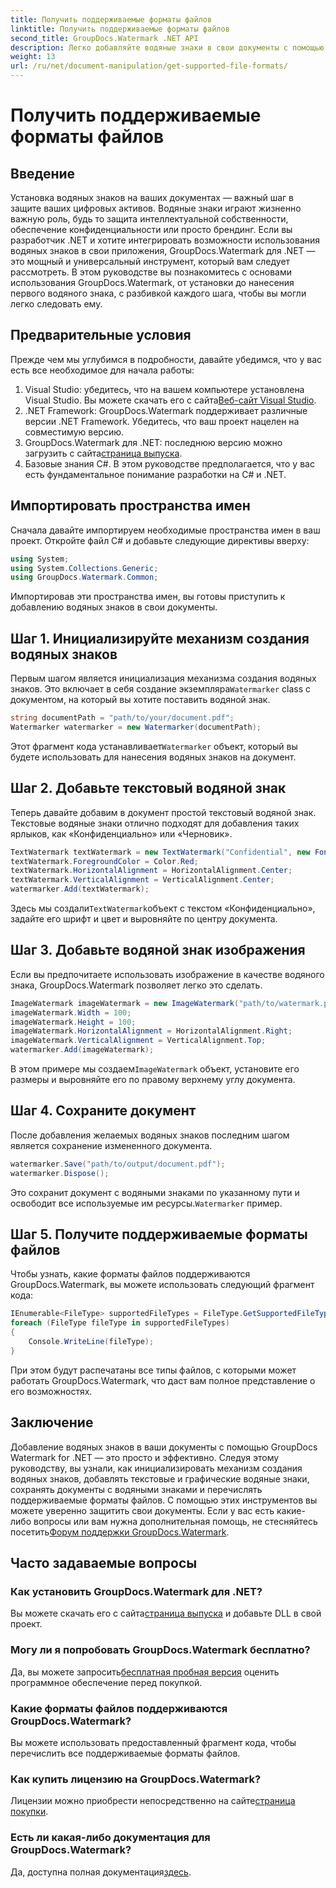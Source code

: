 ```yaml
---
title: Получить поддерживаемые форматы файлов
linktitle: Получить поддерживаемые форматы файлов
second_title: GroupDocs.Watermark .NET API
description: Легко добавляйте водяные знаки в свои документы с помощью GroupDocs.Watermark для .NET. Следуйте нашему подробному пошаговому руководству, чтобы защитить свои цифровые активы.
weight: 13
url: /ru/net/document-manipulation/get-supported-file-formats/
---
```


# Получить поддерживаемые форматы файлов

## Введение
Установка водяных знаков на ваших документах — важный шаг в защите ваших цифровых активов. Водяные знаки играют жизненно важную роль, будь то защита интеллектуальной собственности, обеспечение конфиденциальности или просто брендинг. Если вы разработчик .NET и хотите интегрировать возможности использования водяных знаков в свои приложения, GroupDocs.Watermark для .NET — это мощный и универсальный инструмент, который вам следует рассмотреть. В этом руководстве вы познакомитесь с основами использования GroupDocs.Watermark, от установки до нанесения первого водяного знака, с разбивкой каждого шага, чтобы вы могли легко следовать ему.
## Предварительные условия
Прежде чем мы углубимся в подробности, давайте убедимся, что у вас есть все необходимое для начала работы:
1.  Visual Studio: убедитесь, что на вашем компьютере установлена Visual Studio. Вы можете скачать его с сайта[Веб-сайт Visual Studio](https://visualstudio.microsoft.com/).
2. .NET Framework: GroupDocs.Watermark поддерживает различные версии .NET Framework. Убедитесь, что ваш проект нацелен на совместимую версию.
3. GroupDocs.Watermark для .NET: последнюю версию можно загрузить с сайта[страница выпуска](https://releases.groupdocs.com/Watermark/net/).
4. Базовые знания C#. В этом руководстве предполагается, что у вас есть фундаментальное понимание разработки на C# и .NET.
## Импортировать пространства имен
Сначала давайте импортируем необходимые пространства имен в ваш проект. Откройте файл C# и добавьте следующие директивы вверху:
```csharp
using System;
using System.Collections.Generic;
using GroupDocs.Watermark.Common;
```
Импортировав эти пространства имен, вы готовы приступить к добавлению водяных знаков в свои документы.

## Шаг 1. Инициализируйте механизм создания водяных знаков
 Первым шагом является инициализация механизма создания водяных знаков. Это включает в себя создание экземпляра`Watermarker` class с документом, на который вы хотите поставить водяной знак.
```csharp
string documentPath = "path/to/your/document.pdf";
Watermarker watermarker = new Watermarker(documentPath);
```
 Этот фрагмент кода устанавливает`Watermarker` объект, который вы будете использовать для нанесения водяных знаков на документ.
## Шаг 2. Добавьте текстовый водяной знак
Теперь давайте добавим в документ простой текстовый водяной знак. Текстовые водяные знаки отлично подходят для добавления таких ярлыков, как «Конфиденциально» или «Черновик».
```csharp
TextWatermark textWatermark = new TextWatermark("Confidential", new Font("Arial", 36));
textWatermark.ForegroundColor = Color.Red;
textWatermark.HorizontalAlignment = HorizontalAlignment.Center;
textWatermark.VerticalAlignment = VerticalAlignment.Center;
watermarker.Add(textWatermark);
```
 Здесь мы создали`TextWatermark`объект с текстом «Конфиденциально», задайте его шрифт и цвет и выровняйте по центру документа.
## Шаг 3. Добавьте водяной знак изображения
Если вы предпочитаете использовать изображение в качестве водяного знака, GroupDocs.Watermark позволяет легко это сделать.
```csharp
ImageWatermark imageWatermark = new ImageWatermark("path/to/watermark.png");
imageWatermark.Width = 100;
imageWatermark.Height = 100;
imageWatermark.HorizontalAlignment = HorizontalAlignment.Right;
imageWatermark.VerticalAlignment = VerticalAlignment.Top;
watermarker.Add(imageWatermark);
```
 В этом примере мы создаем`ImageWatermark` объект, установите его размеры и выровняйте его по правому верхнему углу документа.
## Шаг 4. Сохраните документ
После добавления желаемых водяных знаков последним шагом является сохранение измененного документа.
```csharp
watermarker.Save("path/to/output/document.pdf");
watermarker.Dispose();
```
 Это сохранит документ с водяными знаками по указанному пути и освободит все используемые им ресурсы.`Watermarker` пример.
## Шаг 5. Получите поддерживаемые форматы файлов
Чтобы узнать, какие форматы файлов поддерживаются GroupDocs.Watermark, вы можете использовать следующий фрагмент кода:
```csharp
IEnumerable<FileType> supportedFileTypes = FileType.GetSupportedFileTypes();
foreach (FileType fileType in supportedFileTypes)
{
    Console.WriteLine(fileType);
}
```
При этом будут распечатаны все типы файлов, с которыми может работать GroupDocs.Watermark, что даст вам полное представление о его возможностях.
## Заключение
Добавление водяных знаков в ваши документы с помощью GroupDocs Watermark for .NET — это просто и эффективно. Следуя этому руководству, вы узнали, как инициализировать механизм создания водяных знаков, добавлять текстовые и графические водяные знаки, сохранять документы с водяными знаками и перечислять поддерживаемые форматы файлов. С помощью этих инструментов вы можете уверенно защитить свои документы.
 Если у вас есть какие-либо вопросы или вам нужна дополнительная помощь, не стесняйтесь посетить[Форум поддержки GroupDocs.Watermark](https://forum.groupdocs.com/c/watermark/19).
## Часто задаваемые вопросы
### Как установить GroupDocs.Watermark для .NET?
 Вы можете скачать его с сайта[страница выпуска](https://releases.groupdocs.com/Watermark/net/) и добавьте DLL в свой проект.
### Могу ли я попробовать GroupDocs.Watermark бесплатно?
 Да, вы можете запросить[бесплатная пробная версия](https://releases.groupdocs.com/) оценить программное обеспечение перед покупкой.
### Какие форматы файлов поддерживаются GroupDocs.Watermark?
Вы можете использовать предоставленный фрагмент кода, чтобы перечислить все поддерживаемые форматы файлов.
### Как купить лицензию на GroupDocs.Watermark?
 Лицензии можно приобрести непосредственно на сайте[страница покупки](https://purchase.groupdocs.com/buy).
### Есть ли какая-либо документация для GroupDocs.Watermark?
 Да, доступна полная документация[здесь](https://tutorials.groupdocs.com/Watermark/net/).